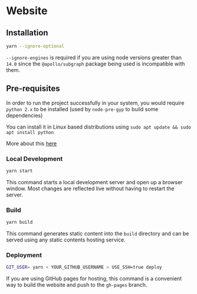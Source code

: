 # Website

## Installation

```sh
yarn --ignore-optional
```

`--ignore-engines` is required if you are using node versions greater than `14.0` since the
`@apollo/subgraph` package being used is incompatible with them.

## Pre-requisites

In order to run the project successfully in your system, you would require `python 2.x` to be
installed (used by `node-pre-gyp` to build some dependencies)

You can install it in Linux based distributions using `sudo apt update && sudo apt install python`

More about this [here](https://github.com/Urigo/graphql-mesh/issues/1543)

### Local Development

```sh
yarn start
```

This command starts a local development server and open up a browser window. Most changes are
reflected live without having to restart the server.

### Build

```sh
yarn build
```

This command generates static content into the `build` directory and can be served using any static
contents hosting service.

### Deployment

```sh
GIT_USER= yarn < YOUR_GITHUB_USERNAME > USE_SSH=true deploy
```

If you are using GitHub pages for hosting, this command is a convenient way to build the website and
push to the `gh-pages` branch.
